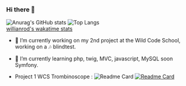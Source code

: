 ### Hi there 👋

<span align="center">![Anurag's GitHub stats](https://github-readme-stats.vercel.app/api?username=trueChoan&show_icons=true&hide=issues&theme=highcontrast)
 </span>
![Top Langs](https://github-readme-stats.vercel.app/api/top-langs/?username=truechoan&theme=highcontrast&layout=compact) <br>
[willianrod's wakatime stats](https://github-readme-stats.vercel.app/api/wakatime?username=truechoan)

- 🔭 I’m currently working on my 2nd project at the Wild Code School, working on a 🎶 blindtest.
- 🌱 I’m currently learning php, twig, MVC, javascript, MySQL soon Symfony.

- Project 1 WCS Trombinoscope :
![Readme Card](https://github-readme-stats.vercel.app/api/pin/?username=marysar&repo=Trombinoscope&show_owner)
[![Readme Card](https://github-readme-stats.vercel.app/api/pin/?username=anuraghazra&repo=github-readme-stats)](https://github.com/anuraghazra/github-readme-stats)


<!--
**trueChoan/trueChoan** is a ✨ _special_ ✨ repository because its `README.md` (this file) appears on your GitHub profile.
https://github.com/anuraghazra/github-readme-stats
Here are some ideas to get you started:

- 🔭 I’m currently working on ...
- 🌱 I’m currently learning ...
- 👯 I’m looking to collaborate on ...
- 🤔 I’m looking for help with ...
- 💬 Ask me about ...
- 📫 How to reach me: ...
- 😄 Pronouns: ...
- ⚡ Fun fact: ...
-->
